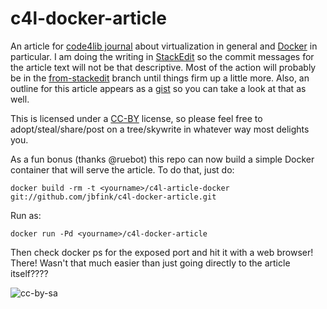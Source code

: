 c4l-docker-article
==================
An article for [code4lib journal](http://journal.code4lib.org/) about virtualization in general and [Docker](http://docker.io) in particular. I am doing the writing in [StackEdit](https://stackedit.io) so the commit messages for the article text will not be that descriptive. Most of the action will probably be in the [from-stackedit](https://github.com/jbfink/c4l-docker-article/tree/from-stackedit) branch until things firm up a little more. Also, an outline for this article appears as a [gist](https://gist.github.com/jbfink/8789677) so you can take a look at that as well. 

This is licensed under a [CC-BY](http://creativecommons.org/licenses/by/2.5/ca/) license, so please feel free to adopt/steal/share/post on a tree/skywrite in whatever way most delights you.

As a fun bonus (thanks @ruebot) this repo can now build a simple Docker container that will serve the article. To do that, just do:

```
docker build -rm -t <yourname>/c4l-article-docker git://github.com/jbfink/c4l-docker-article.git
```

Run as:

```
docker run -Pd <yourname>/c4l-docker-article
```

Then check docker ps for the exposed port and hit it with a web browser! There! Wasn't that much easier than just going directly to the article itself????



![cc-by-sa](http://i.creativecommons.org/l/by-sa/3.0/88x31.png)

